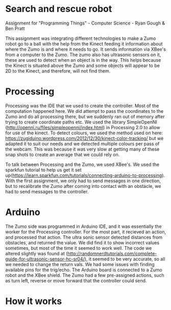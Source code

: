 # Search and rescue robot

Assignment for "Programming Things" - Computer Science - Ryan Gough & Ben Pratt

This assignment was integrating different technologies to make a Zumo robot go to a ball with the help from the Kinect
feeding it information about where the Zumo is and where it needs to go. It sends information via XBee's from a computer
to the Zumo. The zumo also has ultrasonic sensors on it, these are used to detect when an object is in the way. This helps because
the Kinect is situated above the Zumo and some objects will appear to be 2D to the Kinect, and therefore, will not find them.

# Processing

Processing was the IDE that we used to create the controller. Most of the computation happened here. We did
attempt to pass the coordinates to the Zumo and do all processing there, but we suddenly ran out of memory after trying to create coordinate paths etc.
We used the library SimpleOpenNI (http://openni.ru/files/simpleopenni/index.html) in Processing 2.0 to allow for use of the kinect. 
To detect colours, we used the method used on here: https://zugiduino.wordpress.com/2012/12/30/kinect-color-tracking/ but we adapted it
to suit our needs and we detected multiple colours per pass of the webcam. This was because it was very slow at getting many of these
snap shots to create an average that we could rely on.

To talk between Processing and the Zumo, we used XBee's. We used the sparkfun tutorial to help us get it set up(https://learn.sparkfun.com/tutorials/connecting-arduino-to-processing).
With the first assignment, we only had to send messages in one direction, but to recalibrate the Zumo after coming into contact
with an obstacle, we had to send messages to the controller.

# Arduino

The Zumo side was programmed in Arduino IDE, and it was essentially the worker for the Processing controller. For the most part, it recieved an action, and processed that action. The ultra sonic sensor detected distances from obstacles, and returned the value. We did find it to show incorrect values sometimes, but most of the time it seemed to work well. The code we altered slightly was found
at (http://randomnerdtutorials.com/complete-guide-for-ultrasonic-sensor-hc-sr04/), it seemed to be very accurate, so all we needed
to change the return vals. We had some issues with finding available pins for the trig/echo. The Arduino board is connected to a Zumo robot and the XBee shield. The Zumo had a few pre-assigned actions, such as turn left, reverse or move forward that the controller could send. 

# How it works


